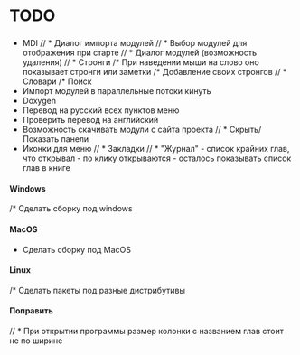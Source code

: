 TODO
====


### 

* MDI
// * Диалог импорта модулей
// * Выбор модулей для отображения при старте
// * Диалог модулей (возможность удаления)
// * Стронги
/* При наведении мыши на слово оно показывает стронги или заметки
/* Добавление своих стронгов
// * Словари
/* Поиск
* Импорт модулей в параллельные потоки кинуть
* Doxygen 
* Перевод на русский всех пунктов меню
* Проверить перевод на английский
* Возможность скачивать модули с сайта проекта
// * Скрыть/Показать панели
* Иконки для меню
// * Закладки
// * "Журнал" - список крайних глав, что открывал - по клику открываются - осталось показывать список глав в книге

#### Windows
/* Сделать сборку под windows

#### MacOS
* Сделать сборку под MacOS

#### Linux
/* Сделать пакеты под разные дистрибутивы

#### Поправить
// * При открытии программы размер колонки с названием глав стоит не по ширине
